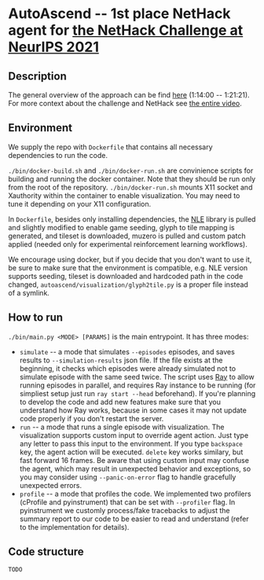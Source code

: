 # AutoAscend -- 1st place NetHack agent for [the NetHack Challenge at NeurIPS 2021](https://www.aicrowd.com/challenges/neurips-2021-the-nethack-challenge)


## Description
The general overview of the approach can be find [here](https://youtu.be/fVkXE330Bh0?t=4439) (1:14:00 -- 1:21:21).
For more context about the challenge and NetHack see [the entire video](https://www.youtube.com/watch?v=fVkXE330Bh0).


## Environment
We supply the repo with `Dockerfile` that contains all necessary dependencies to run the code.

`./bin/docker-build.sh` and `./bin/docker-run.sh` are convinience scripts for building and running the docker container.
Note that they should be run only from the root of the repository.
`./bin/docker-run.sh` mounts X11 socket and Xauthority within the container to enable visualization.
You may need to tune it depending on your X11 configuration.

In `Dockerfile`, besides only installing dependencies,
the [NLE](https://github.com/facebookresearch/nle) library is pulled and slightly modified
to enable game seeding, glyph to tile mapping is generated, and tileset is downloaded,
muzero is pulled and custom patch applied (needed only for experimental reinforcement learning workflows).

We encourage using docker, but if you decide that you don't want to use it, be sure to make sure that the environment is compatible,
e.g. NLE version supports seeding, tileset is downloaded and hardcoded path in the code changed,
    `autoascend/visualization/glyph2tile.py` is a proper file instead of a symlink.


## How to run
`./bin/main.py <MODE> [PARAMS]` is the main entrypoint. It has three modes:
* `simulate` -- a mode that simulates `--episodes` episodes, and saves results to `--simulation-results` json file.
    If the file exists at the beginning, it checks which episodes were already simulated not to simulate episode
    with the same seed twice. The script uses [Ray](https://www.ray.io/) to allow running episodes in parallel,
    and requires Ray instance to be running (for simpliest setup just run `ray start --head` beforehand).
    If you're planning to develop the code and add new features make sure that you understand how Ray works,
    because in some cases it may not update code properly if you don't restart the server.
* `run` -- a mode that runs a single episode with visualization.
    The visualization supports custom input to override agent action. Just type any letter to pass this input to the environment.
    If you type `backspace` key, the agent action will be executed. `delete` key works similary, but fast forward 16 frames.
    Be aware that using custom input may confuse the agent, which may result in unexpected behavior and exceptions,
    so you may consider using `--panic-on-error` flag to handle gracefully unexpected errors.
* `profile` -- a mode that profiles the code. We implemented two profilers (cProfile and pyinstrument)
    that can be set with `--profiler` flag. In pyinstrument we customly process/fake tracebacks to adjust
    the summary report to our code to be easier to read and understand (refer to the implementation for details).


## Code structure
    TODO
